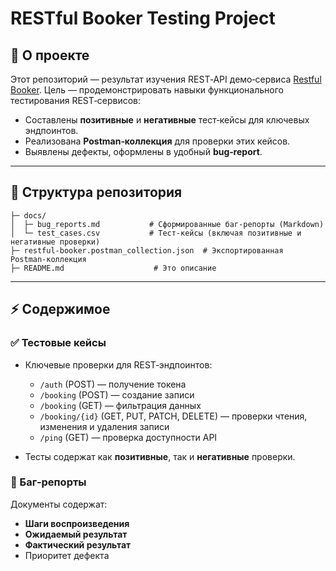 
# RESTful Booker Testing Project

## 👋 О проекте

Этот репозиторий — результат изучения REST‑API демо‑сервиса [Restful Booker](https://restful-booker.herokuapp.com/apidoc/index.html).
Цель — продемонстрировать навыки функционального тестирования REST‑сервисов:

* Составлены **позитивные** и **негативные** тест‑кейсы для ключевых эндпоинтов.
* Реализована **Postman‑коллекция** для проверки этих кейсов.
* Выявлены дефекты, оформлены в удобный **bug‑report**.

---

## 📁 Структура репозитория

```
├─ docs/
│  ├─ bug_reports.md           # Сформированные баг‑репорты (Markdown)
│  └─ test_cases.csv           # Тест‑кейсы (включая позитивные и негативные проверки)
├─ restful-booker.postman_collection.json  # Экспортированная Postman‑коллекция
├─ README.md                    # Это описание
```

---

## ⚡️ Содержимое

### ✅ Тестовые кейсы

* Ключевые проверки для REST‑эндпоинтов:

  * `/auth` (POST) — получение токена
  * `/booking` (POST) — создание записи
  * `/booking` (GET) — фильтрация данных
  * `/booking/{id}` (GET, PUT, PATCH, DELETE) — проверки чтения, изменения и удаления записи
  * `/ping` (GET) — проверка доступности API
* Тесты содержат как **позитивные**, так и **негативные** проверки.

### 🐞 Баг‑репорты

Документы содержат:

* **Шаги воспроизведения**
* **Ожидаемый результат**
* **Фактический результат**
* Приоритет дефекта




